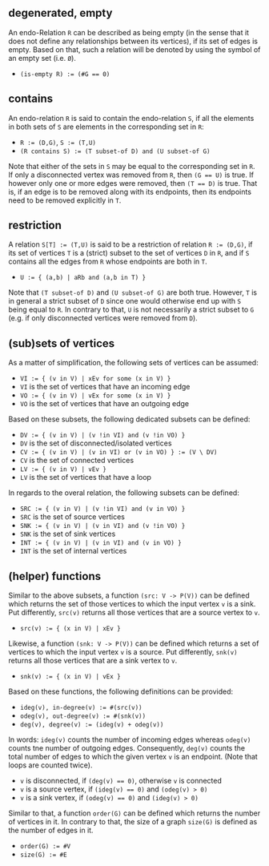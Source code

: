 
<!-- ======================================================================= -->
## degenerated, empty

An endo-Relation `R` can be described as being empty (in the sense that it
does not define any relationships between its vertices), if its set of edges
is empty. Based on that, such a relation will be denoted by using the symbol
of an empty set (i.e. `Ø`).

* `(is-empty R) := (#G == 0)`

<!-- ======================================================================= -->
## contains

An endo-relation `R` is said to contain the endo-relation `S`, if all the
elements in both sets of `S` are elements in the corresponding set in `R`:

* `R := (D,G)`, `S := (T,U)`
* `(R contains S) := (T subset-of D) and (U subset-of G)`

Note that either of the sets in `S` may be equal to the corresponding set in
`R`. If only a disconnected vertex was removed from `R`, then `(G == U)` is
true. If however only one or more edges were removed, then `(T == D)` is true.
That is, if an edge is to be removed along with its endpoints, then its
endpoints need to be removed explicitly in `T`.

<!-- ======================================================================= -->
## restriction

A relation `S[T] := (T,U)` is said to be a restriction of relation `R := (D,G)`,
if its set of vertices `T` is a (strict) subset to the set of vertices `D` in
`R`, and if `S` contains all the edges from `R` whose endpoints are both in `T`.

* `U := { (a,b) | aRb and (a,b in T) }`

Note that `(T subset-of D)` and `(U subset-of G)` are both true. However, `T`
is in general a strict subset of `D` since one would otherwise end up with `S`
being equal to `R`. In contrary to that, `U` is not necessarily a strict subset
to `G` (e.g. if only disconnected vertices were removed from `D`).

<!-- ======================================================================= -->
## (sub)sets of vertices

As a matter of simplification, the following sets of vertices can be assumed:

* `VI := { (v in V) | xEv for some (x in V) }`
* `VI` is the set of vertices that have an incoming edge
* `VO := { (v in V) | vEx for some (x in V) }`
* `VO` is the set of vertices that have an outgoing edge

Based on these subsets, the following dedicated subsets can be defined:

* `DV := { (v in V) | (v !in VI) and (v !in VO) }`
* `DV` is the set of disconnected/isolated vertices
* `CV := { (v in V) | (v in VI) or (v in VO) } := (V \ DV)`
* `CV` is the set of connected vertices
* `LV := { (v in V) | vEv }`
* `LV` is the set of vertices that have a loop

In regards to the overal relation, the following subsets can be defined:

* `SRC := { (v in V) | (v !in VI) and (v in VO) }`
* `SRC` is the set of source vertices
* `SNK := { (v in V) | (v in VI) and (v !in VO) }`
* `SNK` is the set of sink vertices
* `INT := { (v in V) | (v in VI) and (v in VO) }`
* `INT` is the set of internal vertices

<!-- ======================================================================= -->
## (helper) functions

Similar to the above subsets, a function `(src: V -> P(V))` can be defined which
returns the set of those vertices to which the input vertex `v` is a sink. Put
differently, `src(v)` returns all those vertices that are a source vertex to `v`.

* `src(v) := { (x in V) | xEv }`

Likewise, a function `(snk: V -> P(V))` can be defined which returns a set of
vertices to which the input vertex `v` is a source. Put differently, `snk(v)`
returns all those vertices that are a sink vertex to `v`.

* `snk(v) := { (x in V) | vEx }`

Based on these functions, the following definitions can be provided:

* `ideg(v), in-degree(v) := #(src(v))`
* `odeg(v), out-degree(v) := #(snk(v))`
* `deg(v), degree(v) := (ideg(v) + odeg(v))`

In words: `ideg(v)` counts the number of incoming edges whereas `odeg(v)` counts
tne number of outgoing edges. Consequently, `deg(v)` counts the total number of
edges to which the given vertex `v` is an endpoint. (Note that loops are counted
twice).

* `v` is disconnected, if `(deg(v) == 0)`, otherwise `v` is connected
* `v` is a source vertex, if `(ideg(v) == 0)` and `(odeg(v) > 0)`
* `v` is a sink vertex, if `(odeg(v) == 0)` and `(ideg(v) > 0)`

Similar to that, a function `order(G)` can be defined which returns the number
of vertices in it. In contrary to that, the size of a graph `size(G)` is defined
as the number of edges in it.

* `order(G) := #V`
* `size(G) := #E`
